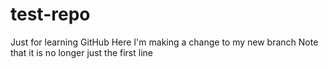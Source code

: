 # test-repo
Just for learning GitHub
Here I'm making a change to my new branch
Note that it is no longer just the first line
